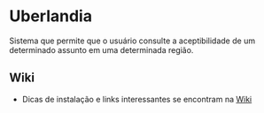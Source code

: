 # Uberlandia

Sistema que permite que o usuário consulte a aceptibilidade de um determinado assunto em uma determinada região.


## Wiki

* Dicas de instalação e links interessantes se encontram na [Wiki](https://github.com/diegomeyer/uberlandia/wiki)
